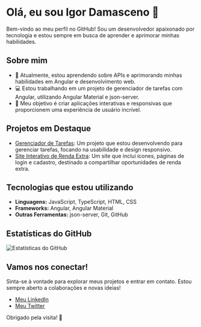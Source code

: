# Olá, eu sou Igor Damasceno 👋

Bem-vindo ao meu perfil no GitHub! Sou um desenvolvedor apaixonado por tecnologia e estou sempre em busca de aprender e aprimorar minhas habilidades.

## Sobre mim

- 🌱 Atualmente, estou aprendendo sobre APIs e aprimorando minhas habilidades em Angular e desenvolvimento web.
- 💻 Estou trabalhando em um projeto de gerenciador de tarefas com Angular, utilizando Angular Material e json-server.
- 🎯 Meu objetivo é criar aplicações interativas e responsivas que proporcionem uma experiência de usuário incrível.

## Projetos em Destaque

- [Gerenciador de Tarefas](https://github.com/IgorDamasceno10/pagina-de-renda-renda-extra): Um projeto que estou desenvolvendo para gerenciar tarefas, focando na usabilidade e design responsivo.
- [Site Interativo de Renda Extra](https://github.com/IgorDamasceno10/pagina-de-renda-renda-extra): Um site que inclui ícones, páginas de login e cadastro, destinado a compartilhar oportunidades de renda extra.

## Tecnologias que estou utilizando

- **Linguagens:** JavaScript, TypeScript, HTML, CSS
- **Frameworks:** Angular, Angular Material
- **Outras Ferramentas:** json-server, Git, GitHub

## Estatísticas do GitHub

![Estatísticas do GitHub](https://github-readme-stats.vercel.app/api?username=IgorDamasceno10&show_icons=true&theme=radical)

## Vamos nos conectar!

Sinta-se à vontade para explorar meus projetos e entrar em contato. Estou sempre aberto a colaborações e novas ideias!

- [Meu LinkedIn](https://www.linkedin.com/in/seu-linkedin)
- [Meu Twitter](https://twitter.com/seu-twitter)

Obrigado pela visita! 🚀


